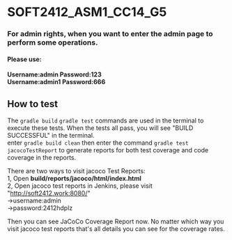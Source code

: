 # SOFT2412_ASM1_CC14_G5

### For admin rights, when you want to enter the admin page to perform some operations.
#### Please use:
 **Username:admin Password:123**  
 **Username:admin1 Password:666**
 
## How to test
The ```gradle build``` ```gradle test``` commands are used in the terminal to execute these tests.
When the tests all pass, you will see "BUILD SUCCESSFUL" in the terminal.  
enter ```gradle build clean``` then enter the command ```gradle test jacocoTestReport``` to generate reports for both test coverage and code coverage in the reports.  

There are two ways to visit jacoco Test Reports:  
1, Open **build/reports/jacoco/html/index.html**   
2, Open jacoco test reports in Jenkins, please visit "http://soft2412.work:8080/"  
->username:admin  
->password:2412hdplz

Then you can see JaCoCo Coverage Report now. No matter which way you visit jacoco test reports that's all details you can see for the coverage rates.



